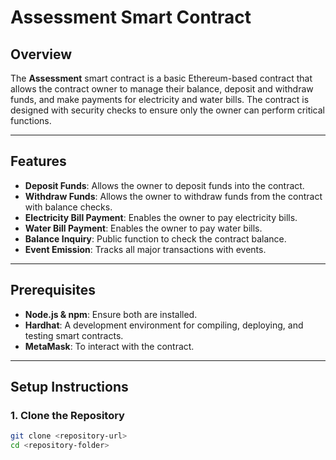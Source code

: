 # Assessment Smart Contract

## Overview
The **Assessment** smart contract is a basic Ethereum-based contract that allows the contract owner to manage their balance, deposit and withdraw funds, and make payments for electricity and water bills. The contract is designed with security checks to ensure only the owner can perform critical functions.

---

## Features
- **Deposit Funds**: Allows the owner to deposit funds into the contract.
- **Withdraw Funds**: Allows the owner to withdraw funds from the contract with balance checks.
- **Electricity Bill Payment**: Enables the owner to pay electricity bills.
- **Water Bill Payment**: Enables the owner to pay water bills.
- **Balance Inquiry**: Public function to check the contract balance.
- **Event Emission**: Tracks all major transactions with events.

---

## Prerequisites
- **Node.js & npm**: Ensure both are installed.
- **Hardhat**: A development environment for compiling, deploying, and testing smart contracts.
- **MetaMask**: To interact with the contract.

---

## Setup Instructions

### 1. Clone the Repository
```bash
git clone <repository-url>
cd <repository-folder>
